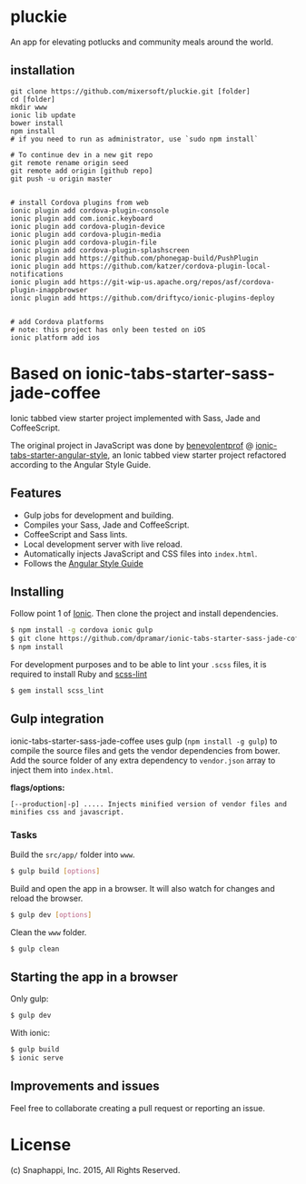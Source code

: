 # pluckie 
An app for elevating potlucks and community meals around the world.

## installation
```
git clone https://github.com/mixersoft/pluckie.git [folder]
cd [folder]
mkdir www
ionic lib update
bower install
npm install 
# if you need to run as administrator, use `sudo npm install`

# To continue dev in a new git repo 
git remote rename origin seed 
git remote add origin [github repo]
git push -u origin master


# install Cordova plugins from web
ionic plugin add cordova-plugin-console
ionic plugin add com.ionic.keyboard
ionic plugin add cordova-plugin-device
ionic plugin add cordova-plugin-media
ionic plugin add cordova-plugin-file
ionic plugin add cordova-plugin-splashscreen
ionic plugin add https://github.com/phonegap-build/PushPlugin
ionic plugin add https://github.com/katzer/cordova-plugin-local-notifications
ionic plugin add https://git-wip-us.apache.org/repos/asf/cordova-plugin-inappbrowser
ionic plugin add https://github.com/driftyco/ionic-plugins-deploy


# add Cordova platforms
# note: this project has only been tested on iOS 
ionic platform add ios
```



# Based on ionic-tabs-starter-sass-jade-coffee

Ionic tabbed view starter project implemented with Sass, Jade and CoffeeScript.

The original project in JavaScript was done by [benevolentprof](https://github.com/benevolentprof "benevolentprof") @ [ionic-tabs-starter-angular-style](https://github.com/benevolentprof/ionic-tabs-starter-angular-style "ionic-tabs-starter-angular-style"),
an Ionic tabbed view starter project refactored according to the Angular Style Guide.

## Features

- Gulp jobs for development and building.
- Compiles your Sass, Jade and CoffeeScript.
- CoffeeScript and Sass lints.
- Local development server with live reload.
- Automatically injects JavaScript and CSS files into `index.html`.
- Follows the [Angular Style Guide](https://github.com/johnpapa/angular-styleguide "Angular Style Guide")

## Installing

Follow point 1 of [Ionic](http://ionicframework.com/getting-started/ "Getting Started with Ionic"). Then clone the project and install dependencies.

```bash
$ npm install -g cordova ionic gulp
$ git clone https://github.com/dpramar/ionic-tabs-starter-sass-jade-coffee.git <FOLDER>
$ npm install
```

For development purposes and to be able to lint your `.scss` files, it is required to install Ruby and [scss-lint](https://github.com/brigade/scss-lint "scss-lint")

```bash
$ gem install scss_lint
```

## Gulp integration

ionic-tabs-starter-sass-jade-coffee uses gulp (`npm install -g gulp`) to compile the source files and gets the vendor dependencies from bower.
Add the source folder of any extra dependency to `vendor.json` array to inject them into `index.html`.

__flags/options:__

    [--production|-p] ..... Injects minified version of vendor files and minifies css and javascript.

### Tasks

Build the `src/app/` folder into `www`.

```bash
$ gulp build [options]
```

Build and open the app in a browser. It will also watch for changes and reload the browser.

```bash
$ gulp dev [options]
```

Clean the `www` folder.

```bash
$ gulp clean
```

## Starting the app in a browser

Only gulp:

```bash
$ gulp dev
```

With ionic:

```bash
$ gulp build
$ ionic serve
```

## Improvements and issues

Feel free to collaborate creating a pull request or reporting an issue.


# License
(c) Snaphappi, Inc. 2015, All Rights Reserved.